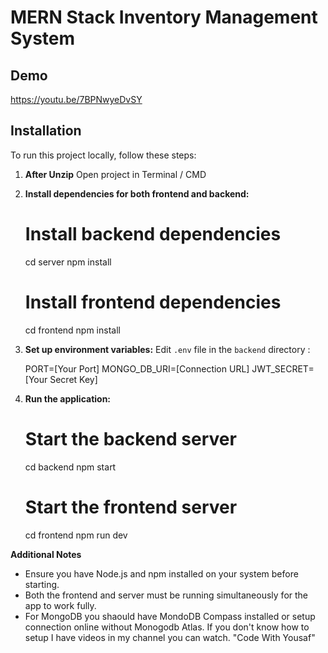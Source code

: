# MERN Stack Inventory Management System

## Demo
https://youtu.be/7BPNwyeDvSY

## Installation
To run this project locally, follow these steps:

1. **After Unzip**
   Open project in Terminal / CMD

2. **Install dependencies for both frontend and backend:**

   # Install backend dependencies
   cd server
   npm install

   # Install frontend dependencies
   cd frontend
   npm install

3. **Set up environment variables:**
   Edit `.env` file in the `backend` directory :

   PORT=[Your Port]
   MONGO_DB_URI=[Connection URL]
   JWT_SECRET=[Your Secret Key]


4. **Run the application:**
   
   # Start the backend server
   cd backend
   npm start

   # Start the frontend server
   cd frontend
   npm run dev


**Additional Notes**

   - Ensure you have Node.js and npm installed on your system before starting.
   - Both the frontend and server must be running simultaneously for the app to work fully.
   - For MongoDB you shaould have MondoDB Compass installed or setup connection online without Monogodb Atlas. If you don't know how to setup I have videos in my channel you can watch. "Code With Yousaf"